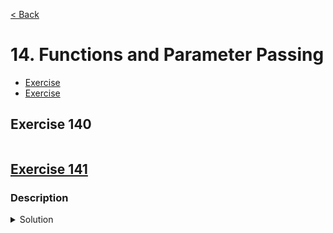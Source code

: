 [< Back](README.md)

# 14. Functions and Parameter Passing

* [Exercise ](#exercise-140)
* [Exercise ](#exercise-141)

## Exercise 140

```cpp

```

## [Exercise 141][1]
### Description

<details>
   <summary>Solution</summary>

```cpp

```
</details>

[1]: 14_exercises.cpp

